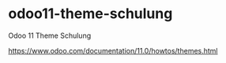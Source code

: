 # odoo11-theme-schulung
Odoo 11 Theme Schulung

https://www.odoo.com/documentation/11.0/howtos/themes.html
